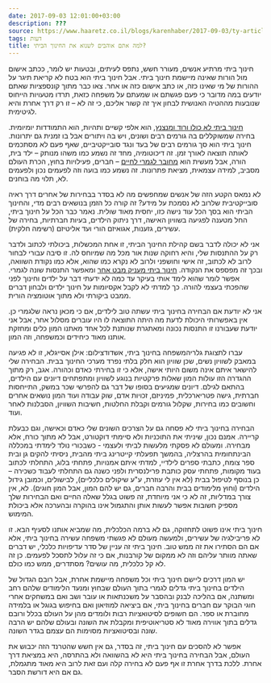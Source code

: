 ```yaml
---
date: 2017-09-03 12:01:00+03:00
description: ???
source: https://www.haaretz.co.il/blogs/karenhaber/2017-09-03/ty-article/0000017f-f8ce-ddde-abff-fcef53cf0000
tags: דעות
title: למה אתם אוהבים לשנוא את החינוך הביתי?
---
```


חינוך ביתי מרתיע אנשים, מעורר חשש, נתפס לעיתים, ובטעות יש לומר, ככתב אישום מול הורות שאינה מיישמת חינוך ביתי. אבל חינוך ביתי הוא בטח לא קריאת תיגר על ההורות של מי שאינו כזה, או כתב אישום כזה או אחר. צאו כבר מתוך קונספציות שאתם יודעים במה מדובר כי פעם פגשתם או שמעתם על משפחה כזאת, תרדו מטעויות הייחוס שנובעות מההטיה האנושית לבחון איך זה קשור אליכם, כי זה לא – זו רק דרך אחרת והיא לגיטימית. 

[חינוך ביתי לא כולו ורוד ומנצנץ](/blogs/karenhaber/2016-06-08/ty-article/0000017f-f8d9-d2d5-a9ff-f8dd21e10000), הוא אלפי קשיים ותהיות, הוא התמודדות יומיומית. בחירה שמשוקללים בה גורמים רבים ושונים, ויש בה ויתורים אבל בו זמנית גם יתרונות. חינוך ביתי הוא סך גורמים רבים של בעד ונגד סובייקטיביים, שאף פעם לא מסתכמים לאותה תוצאה לאורך זמן. זה דיכוטומיה, מחד זה נשמע כמו משהו מנותק – ילד בית, הורה, אבל מעשית הוא [מחובר לגמרי לחיים](http://karenhaber.blogspot.co.il/2014/05/blog-post_4.html) – חברים, פעילויות בחוץ, הכרת העולם מסביב, למידה עצמאית, מציאת פתרונות. זה נשמע כמו בועה וזה לפעמים נכון ולפעמים לא, תלוי מה בוחנים. 

לא נמאס הקטע הזה של אנשים שמחפשים מה לא בסדר בבחירות של אחרים דרך ראיה סובייקטיבית שלרוב לא נסמכת על מידע? זה קורה כל הזמן בנושאים רבים מדי, והחינוך הביתי הוא בסך הכל עוד נישה כזו, יחסית מאוד שולית. נאמר כבר הכל על חינוך ביתי, החל מטענה לפגיעה בשוויון האישה, דרך ניתוק הילדים, בעיות חברתיות, בחירה של עשירים, גזענות, אגואיזם הורי ועד אליטיזם (רשימה חלקית). 

אני לא יכולה לדבר בשם קהילת החינוך הביתי, זו אחת המכשלות, ביכולתי לכתוב ולדבר רק על ההתנסות שלי, והיא רחוקה שנות אור מכל מה שמיוחס לה. זו סיבה עבורי לבחור לרוב לא לכתוב, זה אישי וחושפני ולרוב לא נקרא כמו שהוא, אלא כמו נקודת השוואה, ובכך זה מפספס את הנקודה. [חינוך ביתי מעניק מבט אחר](http://karenhaber.blogspot.co.il/2014/05/blog-post.html) ומאפשר התנסות שונה לגמרי. אפשר לומר שהוא לימד אותי בעיקר עד כמה לא ידעתי דבר על ילדים וחינוך לפני שהפכתי בעצמי להורה. כך למדתי לא לקבל אקסיומות על חינוך ילדים ולבחון דברים ממבט ביקורתי ולא מתוך אוטומציה הורית. 

אני לא יודעת אם הבחירה בחינוך ביתי עשתה טוב לילדים, אם כי מכאן נראה שלגמרי כן. אין באפשרותי היכולת לדעת מה היתה התוצאה לו היו עוברים מסלול אחר, אבל אני יודעת שעבורנו זו התנסות נכונה ומאתגרת שנותנת לכל אחד מאתנו המון כלים ומחזקת אותנו מאוד כיחידים וכמשפחה, וזה המון. 

 עברו לתצוגת גלריהמשפחה בחינוך ביתי, אשדודצילום: אילן אסייגלא, זו לא פגיעה במאבק לשוויון נשים, שכן שוויון הוא חלק בלתי נפרד מערכי החינוך בבית. הבחירה שלי להישאר איתם אינה משום היותי אישה, אלא כי זו בחירתי כאדם וכהורה. אגב, רק מתוך ההגדרה הזו עולות המון שאלות פרקטיות בנוגע לשוויון ומתפתחים דיונים עם הילדים, בהתאם לגילם. דיונים שמגיעים בסופו של דבר גם להפרשי שכר במשק, התייחסות חברתית, גישה פטריארכלית, פמיניזם, זכויות אדם, שוק עבודה ועוד המון נושאים אחרים וחשובים כמו בחירות, שקלול גורמים וקבלת החלטות, חשיבות השוויון, הסבלנות לאחר ועוד. 

הבחירה בחינוך ביתי לא פסחה גם על הצרכים השונים שלי כאדם וכאישה, וגם כבעלת קריירה. אמנם נכון, שיניתי את התוכניות ולא סיימתי דוקטורט, אבל לא מתוך כורח, אלא מבחירה. ומעולם לא פסקתי מלעשות לביתי ולעצמי - כשבכורי נולד לימדתי במכללה הבינתחומית בהרצליה, בהמשך תפעלתי קייטרינג ביתי מהבית, ניסיתי להקים גן ובית ספר צומח, כתבתי ספרים לילדיי, למדתי איתם אמנויות, פתחתי בלוג, התחלתי לכתוב בעוד מקומות, פתחתי עסק כותבת פרילנסרית ולפני כשנה גם התחלתי לעבוד כשכירה – כן בנוסף לטיפול בבית (לא אין לי עוזרת, ע"ע שיקולים כלכליים), לבישולים, וכמובן גידול הילדים (וחוץ מלימודים בבית והרבה חברים, גם יש להם המון, אבל המון חוגים). לא, אין צורך במדליות, זה לא כי אני מיוחדת, זה פשוט בגלל שאלה החיים ואם הבחירות שלך מספיק חשובות אפשר לעשות אותן והתגמול אינו בהוקרה ובהערכה אלא ביכולת המימוש. 

חינוך ביתי אינו פשוט לתחזוקה, גם לא ברמה הכלכלית, מה שמביא אותנו לסעיף הבא. זו לא פריבילגיה של עשירים, ולמעשה מעולם לא פגשתי משפחה עשירה בחינוך ביתי, אלא אם הם הסתירו את זה ממש טוב. חינוך ביתי זה עניין של סדר עדיפויות כלכלי, יש דברים שאתה מוותר עליהם וזה לא ממקום של קורבנות, אם כי זה עלול לתסכל לפעמים. כן זה לא קל כלכלית, מה עושים? מסתדרים, ממש כמו כולם. 

יש המון דרכים ליישם חינוך ביתי וכל משפחה מיישמת אחרת, אבל רובם הגדול של הילדים בחינוך ביתי גדלים לגמרי בתוך העולם שבחוץ ומנעד הלימודים שלהם רחב ומשתנה, אם בהליכה לבנק ובהסבר על משכנתאות או עובר ושב ואם במשחקים אחרי חוגי הבוקר עם חברים בחינוך ביתי, אם ביציאה למוזיאון ואם בחיפוש בגוגל או בלמידה מחוברת או ספר. הם חשופים לסיטואציות רבות ולומדים מהן על העולם בכלל ורובם גדלים בתוך אווירה מאוד לא סטריאוטיפית ומקבלת את השונה ובעולם שלהם יש הרבה שונה ובסיטואציות מסוימות הם עצמם בגדר השונה. 

אפשר לא להסכים עם חינוך ביתי, זה בסדר, גם אין חשש שהטרנד הזה יכבוש את העולם, אבל הבחירה בחינוך ביתי היא לא בהשוואה ולא בהתרסה, היא במציאת דרך אחרת. ללכת בדרך אחרת זו אף פעם לא בחירה קלה ועם זאת לרוב היא מאוד מתגמלת, גם אם היא דורשת הסבר.